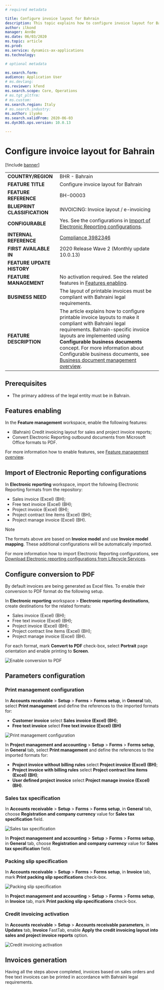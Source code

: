 ```yaml
---
# required metadata

title: Configure invoice layout for Bahrain
description: This topic explains how to configure invoice layout for Bahrain.
author: ilkond
manager: AnnBe
ms.date: 06/03/2020
ms.topic: article
ms.prod: 
ms.service: dynamics-ax-applications
ms.technology: 

# optional metadata

ms.search.form: 
audience: Application User
# ms.devlang: 
ms.reviewer: kfend
ms.search.scope: Core, Operations
# ms.tgt_pltfrm: 
# ms.custom: 
ms.search.region: Italy
# ms.search.industry: 
ms.author: ilyako
ms.search.validFrom: 2020-06-03
ms.dyn365.ops.version: 10.0.13

---
```


# Configure invoice layout for Bahrain

[!include [banner](../includes/banner.md)]

|                     |  |
|------------------------------|-------------------|
| **COUNTRY/REGION**          | BHR - Bahrain|
| **FEATURE TITLE** | Configure invoice layout for Bahrain |
| **FEATURE REFERENCE**                | BH-00003|
| **BLUEPRINT CLASSIFICATION**                | INVOICING: Invoice layout / e-invoicing|
| **CONFIGURABLE**                | Yes. See the configurations in [Import of Electronic Reporting configurations](#ERConfigs).|
| **INTERNAL REFERENCE**                | [Compliance 3982346](https://vstsmbs.visualstudio.com/Compliance/_queries/edit/3982346)|
| **FIRST AVAILABLE IN**                | 2020 Release Wave 2 (Monthly update 10.0.13)|
| **FEATURE UPDATE HISTORY**                |  |
| **FEATURE MANAGEMENT**                | No activation required. See the related features in [Features enabling](#Features).|
| **BUSINESS NEED**                | The layout of printable invoices must be compliant with Bahraini legal requirements.|
| **FEATURE DESCRIPTION**                | The article explains how to configure printable invoice layouts to make it compliant with Bahraini legal requirements. Bahrain-specific invoice layouts are implemented using **Configurable business documents** concept. For more information about Configurable business documents, see [Business document management overview](../../fin-and-ops/dev-itpro/analytics/er-business-document-management.md).|

## Prerequisites

- The primary address of the legal entity must be in Bahrain.

## <a name="Features"></a>Features enabling

In the **Feature management** workspace, enable the following features:
- (Bahrain) Credit invoicing layout for sales and project invoice reports;
- Convert Electronic Reporting outbound documents from Microsoft Office formats to PDF.

For more information how to enable features, see [Feature management overview](../../fin-and-ops/get-started/feature-management/feature-management-overview.md).

## <a name="ERConfigs"></a>Import of Electronic Reporting configurations
In **Electronic reporting** workspace, import the following Electronic Reporting formats from the repository:
 - Sales invoice (Excel) (BH);
 - Free text invoice (Excel) (BH);
 - Project invoice (Excel) (BH);
 - Project contract line items (Excel) (BH);
 - Project manage invoice (Excel) (BH).

> [!NOTE]
> The formats above are based on **Invoice model** and use **Invoice model mapping**. These additional configurations will be automatically imported.

For more information how to import Electronic Reporting configurations, see [Download Electronic reporting configurations from Lifecycle Services](../../dev-itpro/analytics/download-electronic-reporting-configuration-lcs.md).

## Configure conversion to PDF
By default invoices are being generated as Excel files. To enable their conversion to PDF format do the following setup.

In **Electronic reporting** workspace > **Electronic reporting destinations**, create destinations for the related formats:
 - Sales invoice (Excel) (BH);
 - Free text invoice (Excel) (BH);
 - Project invoice (Excel) (BH);
 - Project contract line items (Excel) (BH);
 - Project manage invoice (Excel) (BH).
 
For each format, mark **Convert to PDF** check-box, select **Portrait** page orientation and enable printing to **Screen**.

![Enable conversion to PDF](media/emea-bhr-pdf.jpg)

## Parameters configuration
### Print management configuration
In **Accounts receivable** > **Setup** > **Forms** > **Forms setup**, in **General** tab, select **Print management** and define the references to the imported formats for:
- **Customer invoice** select **Sales invoice (Excel) (BH)**;
- **Free text invoice** select **Free text invoice (Excel) (BH)**

![Print management configuration](media/emea-bhr-print_management.jpg)

In **Project management and accounting** > **Setup** > **Forms** > **Forms setup**, in **General** tab, select **Print management** and define the references to the imported formats for:
-  **Project invoice without billing rules** select **Project invoice (Excel) (BH)**;
 - **Project invoice with billing rules** select **Project contract line items (Excel) (BH)**;
 - **User defined project invoice** select **Project manage invoice (Excel) (BH)**.

### Sales tax specification
In **Accounts receivable** > **Setup** > **Forms** > **Forms setup**, in **General** tab, choose **Registration and company currency** value for **Sales tax specification** field.

![Sales tax specification](media/emea-bhr-tax-spec.jpg)

In **Project management and accounting** > **Setup** > **Forms** > **Forms setup**, in **General** tab, choose **Registration and company currency** value for **Sales tax specification** field.

### Packing slip specification
In **Accounts receivable** > **Setup** > **Forms** > **Forms setup**, in **Invoice** tab, mark **Print packing slip specifications** check-box.

![Packing slip specification](media/emea-bhr-packing-spec.jpg)

In **Project management and accounting** > **Setup** > **Forms** > **Forms setup**, in **Invoice** tab, mark **Print packing slip specifications** check-box.

### Credit invoicing activation
In **Accounts receivable** > **Setup** > **Accounts receivable parameters**, in **Updates** tab, **Invoice** FastTab, enable **Apply the credit invoicing layout into sales and project invoice reports** option.

![Credit invoicing activation](media/emea-bhr-credit.jpg)

## Invoices generation

Having all the steps above completed, invoices based on sales orders and free text invoices can be printed in accordance with Bahraini legal requirements.
